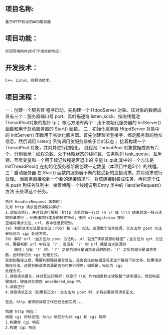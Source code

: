 项目名称:
-
	基于HTTP协议的WEB服务器
项目功能：
-
	实现局域网内对HTTP请求的响应：
开发技术：
-
	C++、Linux、线程池技术、
项目流程：
-
一：创建一个服务器
	程序启动，先构建一个 HttpdServer 对象。该对象的数据成员有三个：服务器端口号 port、监听描述符 listen_sock、指向线程池 ThreadPool对象的指针 tp；
核心方法有两个：用于初始化服务器的 InitServer() 函数和用于启动服务器的 Start() 函数。
二：初始化服务器
	HttpdServer 对象中的 InitServer() 函数用于初始化服务器。首先创建监听套接字，绑定服务器的地址信息，然后调用 listen() 系统调用使服务器处于监听状态；
接着构建一个 ThreadPool 对象，并对其进行初始化。
	线程池 ThreadPool 对象数据成员有六个，分别表示：线程总数、处于休眠状态的线程数、任务队列 task_queue、互斥锁、互斥变量和一个用于标记线程是否退出的
变量 is_quit;其中的一个方法是 InitThreadPool(),在初始化服务器阶段创建一定数量（本项目中是5个）的线程。
三：启动服务器
	在 Start() 函数内服务器不断的接受新的连接请求，并对请求进行处理。
	当服务器接收到一个新的连接请求时，将该连接封装成任务，再将这个任务 push 到任务队列中，接着唤醒一个线程调用 Entry 类中的 HandlerRequest() 方法
	去处理这个任务。
	
	执行 HandlerRequest 函数时：
	先对 http 请求进行读取并解析：
	1.读取请求行，并对其进行解析：http 请求的每一行以 \n \r 或 \r\n 结束的这一特点读取到请求行 ，利用请求行本身的格式特点，使用 stringstream 按照
	空格将请求方法、url、版本信息获取到。
	(a) 判断请求方法是否合法：POST 和 GET 方法。这里做个简单处理，当方法为 post 方法是标记为 cgi 处理方式。
	(b) 解析 url :当方法为 post 方法时，url 就是“请求资源的路径”；当方法为 get 方法时，需要判断 url 中有无 '?'，当没有 '?' 时 url 就是请求资源的
		路径；当有 '?' 时，'？' 之前的部分是请求资源的路径，'?' 之后的部分是请求参数，此时标记为 cgi 处理方式。
	获取到路径之后，需要判断路径是否合法，是否合法的依据是有无这个路径下的文件。如果请求路径合法，还需判断请求资源是否为可执行程序，如果是，标记为 cgi
	处理方式。
	2.读取请求报头，并对其进行解析：以空行（\n）作为结束标志读取整个请求报头，然后构造键值对，键值对存放在 unordered_map 中。
	3.读取空行
	4.读取请求正文（如果有正文）：当方法为 post 时，才有必要读取请求正文。
	
	至此，http 请求的读取工作已经全部完成...
	
	构建 http 响应：
	根据 cgi 的标记值，http 响应分为非 cgi 和 cgi 两种
	1.构建非 cgi 响应
	2.构建 cgi 响应



















































	
